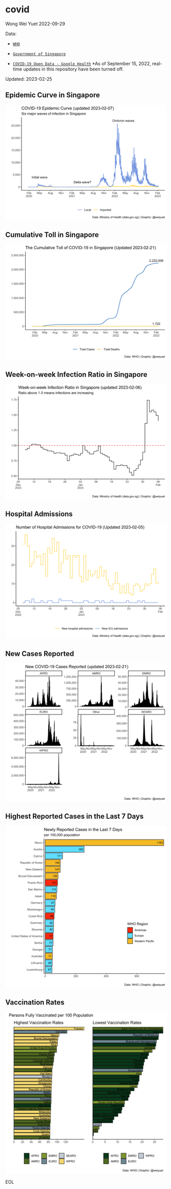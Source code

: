 # covid

Wong Wei Yuet 2022-09-29

Data:
  - [`WHO`](https://covid19.who.int/data)
  
  - [`Government of Singapore`](https://data.gov.sg/dataset/covid-19-case-numbers)
  
  - [`COVID-19 Open Data - Google Health`](https://health.google.com/covid-19/open-data) *As of September 15, 2022, real-time updates in this repository have been turned off.
  
Updated: 2023-02-25
  
## Epidemic Curve in Singapore
![](https://github.com/weiyuet/covid/blob/main/figures/covid-epidemic-curve-sg.png)

## Cumulative Toll in Singapore
![](https://github.com/weiyuet/covid/blob/main/figures/covid-cumulative-sg.png)

## Week-on-week Infection Ratio in Singapore
![](https://github.com/weiyuet/covid/blob/main/figures/week-on-week-infection-ratio.png)

## Hospital Admissions
![](https://github.com/weiyuet/covid/blob/main/figures/hospital-admissions.png)

## New Cases Reported
![](https://github.com/weiyuet/covid/blob/main/figures/new-cases.png)

## Highest Reported Cases in the Last 7 Days
![](https://github.com/weiyuet/covid/blob/main/figures/new-cases-last-seven-days.png)

## Vaccination Rates
![](https://github.com/weiyuet/covid/blob/main/figures/country-vaccination-rates.png)

EOL